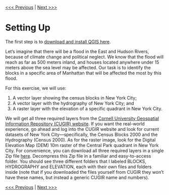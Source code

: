 [<<< Previous](1basic.md)  | [Next >>>](3layer1.md)  

# Setting Up

The first step is to [download and install QGIS here](https://www.qgis.org/en/site/forusers/download.html#).

Let’s imagine that there will be a flood in the East and Hudson Rivers, because of climate change and political neglect. We know that the flood will reach as far as 500 meters inland, and houses located anywhere under 15 meters above the sea level may be affected. Our task is to identify the blocks in a specific area of Manhattan that will be affected the most by this flood.

For this exercise, we will use:

1. A vector layer showing the census blocks in New York City;
2. A vector layer with the hydrography of New York City; and
3. A raster layer with the elevation of a specific quadrant in New York City.

We will get all three required layers from the [Cornell University Geospatial Information Repository (CUGIR) website](http://cugir.mannlib.cornell.edu/). If you want the real-world experience, go ahead and log into the CUGIR website and look for current datasets of New York City—specifically, the Census Blocks 2000 and the Hydrography (Census 2000). As for the raster image, look for the Digital Elevation Map (DEM) 10m raster of the Central Park quadrant in New York City. For convenience, you can download all three required layers in a single Zip file [here](https://github.com/dhsouthbend/mapping/blob/master/DHRI%20QGIS%20Files.zip). Decompress this Zip file in a familiar and easy-to-access folder. You should see three different folders that I labeled BLOCKS, HYDROGRAPHY and ELEVATION, each with their own files and folders inside (note that if you downloaded the files yourself from CUGIR they won’t have these names, but instead a generic CUGIR name and numbers).

[<<< Previous](1basic.md)  | [Next >>>](3layer1.md)  
